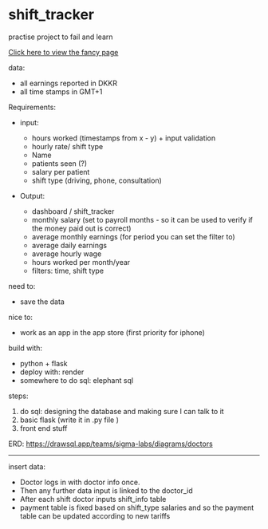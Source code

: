 # shift_tracker
practise project to fail and learn

[Click here to view the fancy page]([https://github.io/DagmarEllefsen/shift_tracker/folder](https://rawgit.com/DagmarEllefsen/shift_tracker/blob/main/index.html))

data: 
- all earnings reported in DKKR
- all time stamps in GMT+1

Requirements: 
- input: 
    - hours worked (timestamps from x - y) + input validation
    - hourly rate/ shift type
    - Name
    - patients seen (?)
    - salary per patient
    - shift type (driving, phone, consultation)


- Output:
    - dashboard / shift_tracker
    - monthly salary (set to payroll months - so it can be used to verify if the money paid out is correct)
    - average monthly earnings (for period you can set the filter to)
    - average daily earnings
    - average hourly wage
    - hours worked per month/year
    - filters: time, shift type

need to:
- save the data

nice to:
- work as an app in the app store (first priority for iphone)

build with:
- python + flask
- deploy with: render 
- somewhere to do sql: elephant sql 

steps:
1. do sql: designing the database and making sure I can talk to it
2. basic flask (write it in .py file )
3. front end stuff

ERD: https://drawsql.app/teams/sigma-labs/diagrams/doctors

----------------

insert data:
- Doctor logs in with doctor info once. 
- Then any further data input is linked to the doctor_id
- After each shift doctor inputs shift_info table
- payment table is fixed based on shift_type salaries and so the payment table can be updated according to new tariffs



